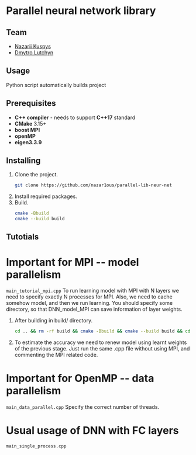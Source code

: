 # Parallel neural network library
## Team

 - [Nazarii Kuspys](https://github.com/nazar1ous)
 - [Dmytro Lutchyn](https://github.com/dlutchyn)


## Usage
Python script automatically builds project

## Prerequisites

 - **C++ compiler** - needs to support **C++17** standard
 - **CMake** 3.15+
 - **boost MPI**
 - **openMP**
 - **eigen3.3.9**
 
## Installing

1. Clone the project.
    ```bash
    git clone https://github.com/nazar1ous/parallel-lib-neur-net
    ```
2. Install required packages.
3. Build.
    ```bash
    cmake -Bbuild
    cmake --build build
    ```

## Tutotials
# Important for MPI -- model parallelism
```main_tutorial_mpi.cpp```
To run learning model with MPI with N layers we need to specify exactly N processes for MPI.
Also, we need to cache somehow model, and then we run learning.
You should specify some directory, so that DNN_model_MPI can save information of layer weights.
1. After building in build/ directory.
    ```bash
    cd .. && rm -rf build && cmake -Bbuild && cmake --build build && cd build && mpirun --oversubscribe -np <N> ./dnn_model_mpi
    ```
2. To estimate the accuracy we need to renew model using learnt weights of the previous stage.
    Just run the same .cpp file without using MPI, and commenting the MPI related code.
 
# Important for OpenMP -- data parallelism
```main_data_parallel.cpp```
Specify the correct number of threads.

# Usual usage of DNN with FC layers
```main_single_process.cpp```

